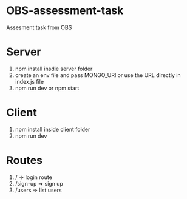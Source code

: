 # OBS-assessment-task

Assesment task from OBS

# Server

1. npm install insdie server folder
2. create an env file and pass MONGO_URI or use the URL directly in index.js file
3. npm run dev or npm start

# Client

1. npm install inside client folder
2. npm run dev

# Routes

1. / => login route
2. /sign-up => sign up
3. /users => list users
